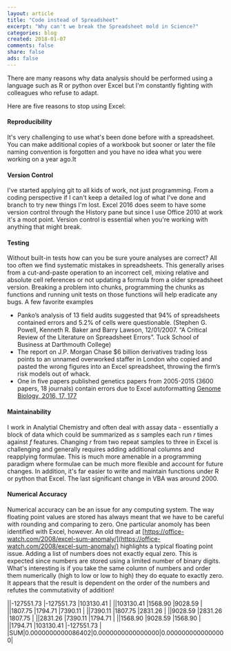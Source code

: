 ```yaml
---
layout: article
title: "Code instead of Spreadsheet"
excerpt: "Why can't we break the Spreadsheet mold in Science?"
categories: blog
created: 2018-01-07
comments: false
share: false
ads: false
---
```


There are many reasons why data analysis should be performed using a language such as R or python over Excel but I'm constantly fighting with colleagues who refuse to adapt.

Here are five reasons to stop using Excel:

#### Reproducibility
It's very challenging to use what's been done before with a spreadsheet.  You can make additional copies of a workbook but sooner or later the file naming convention is forgotten and you have no idea what you were working on a year ago.It

#### Version Control
I've started applying git to all kids of work, not just programming.  From a coding perspective if I can't keep a detailed log of what I've done and branch to try new things I'm lost.  Excel 2016 does seem to have some version control through the History pane but since I use Office 2010 at work it's a moot point.  Version control is essential when you're working with anything that might break.

#### Testing
Without built-in tests how can you be sure youre analyses are correct?  All too often we find systematic mistakes in spreadsheets.  This generally arises from a cut-and-paste operation to an incorrect cell, mixing relative and absolute cell references or not updating a formula from a older spreadsheet version.  Breaking a problem into chunks, programming the chunks as functions and running unit tests on those functions will help eradicate any bugs.
A few favorite examples
-  Panko’s analysis of 13 field audits suggested that 94% of spreadsheets contained errors and 5.2% of cells were questionable. (Stephen G. Powell, Kenneth R. Baker and Barry Lawson, 12/01/2007. “A Critical Review of the Literature on Spreadsheet Errors”. Tuck School of Business at Darthmouth College)
-  The report on J.P. Morgan Chase $6 billion derivatives trading loss points to an unnamed overworked staffer in London who copied and pasted the wrong figures into an Excel spreadsheet, throwing the firm’s risk models out of whack.
-  One in five papers published genetics papers from 2005-2015 (3600 papers, 18 journals) contain errors due to Excel autoformatting [Genome Biology, 2016, 17, 177](https://genomebiology.biomedcentral.com/articles/10.1186/s13059-016-1044-7)

#### Maintainability
I work in Analytial Chemistry and often deal with assay data - essentially a block of data which could be summarized as *s* samples each run *r* times against *f* features.  Changing *r* from two repeat samples to three in Excel is challenging and generally requires adding additional columns and reapplying formulae.  This is much more amenable in a programming paradigm where formulae can be much more flexible and account for future changes.
In addition, it's far easier to write and maintain functions under R or python that Excel.  The last significant change in VBA was around 2000.

#### Numerical Accuracy
Numerical accuracy can be an issue for any computing system.  The way floating point values are stored has always meant that we have to be careful with rounding and comparing to zero.  One particular anomoly has been identified with Excel, however.
An old thread at [https://office-watch.com/2008/excel-sum-anomaly/](https://office-watch.com/2008/excel-sum-anomaly/) highlights a typical floating point issue.  Adding a list of numbers does not exactly equal zero.  This is expected since numbers are stored using a limited number of binary digits.  What's interesting is if you take the same column of numbers and order them numerically (high to low or low to high) they do equate to exactly zero.  It appears that the result is dependent on the order of the numbers and refutes the commutativity of addition!

||-127551.73 |-127551.73 |103130.41  |
||103130.41  |1568.90    |9028.59    |
||1807.75    |1794.71    |7390.11    |
||7390.11    |1807.75    |2831.26    |
||9028.59    |2831.26    |1807.75    |
||2831.26    |7390.11    |1794.71    |
||1568.90    |9028.59    |1568.90    |
||1794.71    |103130.41  |-127551.73 |
|SUM|0.0000000000086402|0.0000000000000000|0.0000000000000000|

